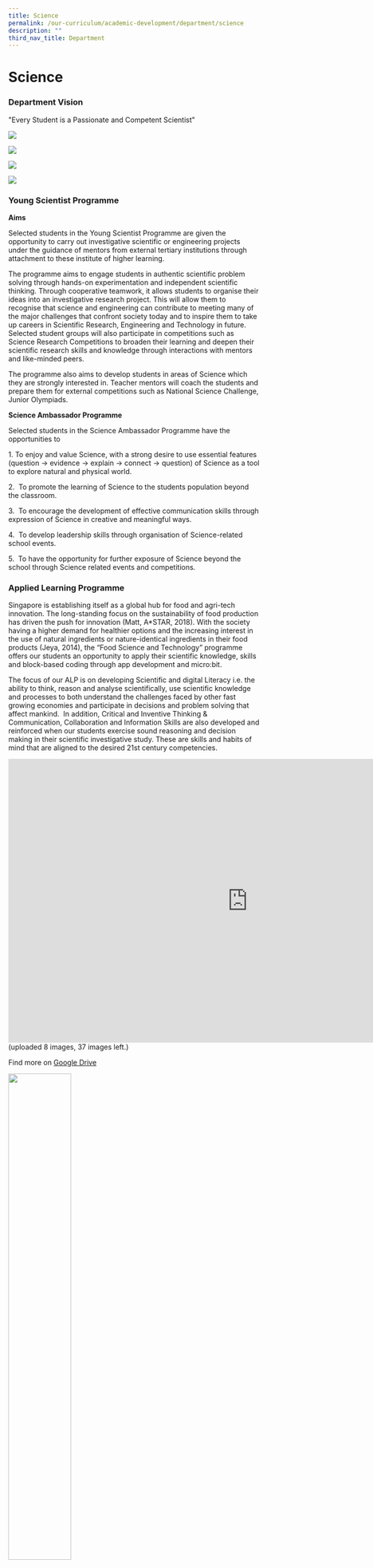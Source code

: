 ```yaml
---
title: Science
permalink: /our-curriculum/academic-development/department/science
description: ""
third_nav_title: Department
---
```

# **Science**

### Department Vision

"Every Student is a Passionate and Competent Scientist"

![](/images/sci-1.jpg)

![](/images/sci-b.jpg)

![](/images/sci-c.jpg)

![](/images/sci-d.jpg)

### Young Scientist Programme

**Aims**

Selected students in the Young Scientist Programme are given the opportunity to carry out investigative scientific or engineering projects under the guidance of mentors from external tertiary institutions through attachment to these institute of higher learning.

The programme aims to engage students in authentic scientific problem solving through hands-on experimentation and independent scientific thinking. Through cooperative teamwork, it allows students to organise their ideas into an investigative research project. This will allow them to recognise that science and engineering can contribute to meeting many of the major challenges that confront society today and to inspire them to take up careers in Scientific Research, Engineering and Technology in future. Selected student groups will also participate in competitions such as Science Research Competitions to broaden their learning and deepen their scientific research skills and knowledge through interactions with mentors and like-minded peers.&nbsp;

The programme also aims to develop students in areas of Science which they are strongly interested in. Teacher mentors will coach the students and prepare them for external competitions such as National Science Challenge, Junior Olympiads.

**Science Ambassador Programme**

Selected students in the Science Ambassador Programme have the opportunities to

1.&nbsp;To enjoy&nbsp;and value Science, with a strong desire to use essential features (question -&gt; evidence -&gt; explain -&gt; connect -&gt; question) of Science as a tool to explore natural and physical world.

2.&nbsp;&nbsp;To promote the learning of Science to the students population beyond the classroom.

3.&nbsp;&nbsp;To encourage the development of effective communication skills through expression of Science in creative and meaningful ways.

4.&nbsp;&nbsp;To develop leadership skills through organisation of Science-related school events.

5.&nbsp; To have the opportunity for further exposure of Science beyond the school through Science related events and competitions.

### Applied Learning Programme

Singapore is establishing itself as a global hub for food and agri-tech innovation. The long-standing focus on the sustainability of food production has driven the push for innovation (Matt, A\*STAR, 2018). With the society having a higher demand for healthier options and the increasing interest in the use of natural ingredients or nature-identical ingredients in their food products (Jeya, 2014), the “Food Science and Technology” programme offers our students an opportunity to apply their scientific knowledge, skills and block-based coding through app development and micro:bit.

The focus of our ALP is on developing Scientific and digital Literacy i.e. the ability to think, reason and analyse scientifically, use scientific knowledge and processes to both understand the challenges faced by other fast growing economies and participate in decisions and problem solving that affect mankind.&nbsp; In addition, Critical and Inventive Thinking &amp; Communication, Collaboration and Information Skills are also developed and reinforced when our students exercise sound reasoning and decision making in their scientific investigative study. These are skills and habits of mind that are aligned to the desired 21st century competencies.


<iframe allowfullscreen="true" height="569" width="960" frameborder="0" src="https://docs.google.com/presentation/d/e/2PACX-1vRDSmei0GC_YEBWuCLdUCZRHxqzp_yOkr0Rq62hJy_cZwPL5y0RKnHU_kRVKummcwfCMFSu-IOpYODx/embed?start=true&amp;loop=true&amp;delayms=5000"></iframe>
(uploaded 8 images, 37 images left.)

Find more on [Google Drive](https://drive.google.com/drive/folders/1r6y0_CwrRZHSoLEUVYM1_n6cV6m5qhzr) 

<img src="/images/pavilion.png" style="width:50%">